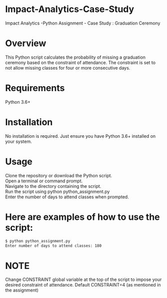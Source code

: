 # Impact-Analytics-Case-Study
Impact Analytics -Python Assignment - Case Study : Graduation Ceremony

# Overview
This Python script calculates the probability of missing a graduation ceremony based on the constraint of attendance. The constraint is set to not allow missing classes for four or more consecutive days.  

# Requirements
Python 3.6+  

# Installation  
No installation is required. Just ensure you have Python 3.6+ installed on your system.

# Usage
Clone the repository or download the Python script.  
Open a terminal or command prompt.  
Navigate to the directory containing the script.  
Run the script using python python_assignment.py  
Enter the number of days to attend classes when prompted.  

# Here are examples of how to use the script:
```bash
$ python python_assignment.py  
Enter number of days to attend classes: 180
```

# NOTE
Change CONSTRAINT global variable at the top of the script to impose your desired constraint of attendance. Default CONSTRAINT=4 (as mentioned in the assignment)
